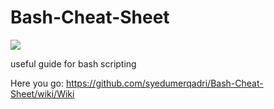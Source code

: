 # Bash-Cheat-Sheet
![](https://github.com/syedumerqadri/Bash-Cheat-Sheet/blob/master/bash-01.jpg)

useful guide for bash scripting

Here you go:
https://github.com/syedumerqadri/Bash-Cheat-Sheet/wiki/Wiki
